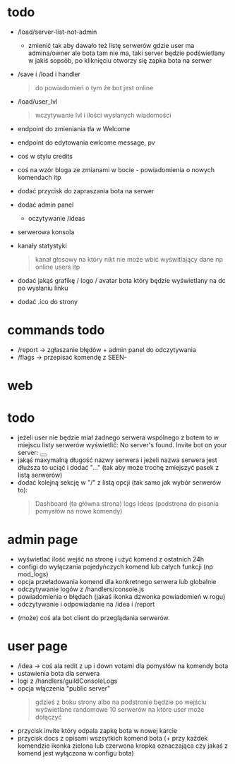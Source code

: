 # todo
+ /load/server-list-not-admin
    - zmienić tak aby dawało też listę serwerów gdzie user ma admina/owner ale bota tam nie ma,
    taki server będzie podświetlany w jakiś sopsób,
    po kliknięciu otworzy się zapka bota na serwer

+ /save i /load i handler
    > do powiadomień o tym że bot jest online

+ /load/user_lvl
    > wczytywanie lvl i ilości wysłanych wiadomości

+ endpoint do zmieniania tła w Welcome
+ endpoint do edytowania ewlcome message, pv
+ coś w stylu credits
+ coś na wzór bloga ze zmianami w bocie - powiadomienia o nowych komendach itp

+ dodać przycisk do zapraszania bota na serwer

+ dodać admin panel
    - oczytywanie /ideas

+ serwerowa konsola

+ kanały statystyki
    > kanał głosowy na który nikt nie może wbić wyświtlający dane np online users itp

+ dodać jakąś grafikę / logo / avatar bota który będzie wyświetlany na dc po wysłaniu linku
+ dodać .ico do strony

# commands todo
+ /report -> zgłaszanie błędów + admin panel do odczytywania
+ /flags -> przepisać komendę z SEEN-

# web
 # todo
 + jeżeli user nie będzie miał żadnego serwera wspólnego z botem to w miejscu listy serwerów wyświetlić: No server's found. Invite bot on your server:  <button Invait link>
 + jakąś maxymalną długość nazwy serwera i jeżeli nazwa serwera jest dłuższa to uciąć i dodać "..." (tak aby może trochę zmiejszyć pasek z listą serwerów)
 + dodać kolejną sekcję w "/" z listą opcji (tak samo jak wybór serwerów to):
    > Dashboard (ta główna strona)
    > logs
    > Ideas (podstrona do pisania pomysłów na nowe komendy)

 # admin page
 + wyświetlać ilość wejść na stronę i użyć komend z ostatnich 24h
 + configi do wyłączania pojedyńczych komend lub całych funkcji (np mod_logs)
 + opcja przeładowania komend dla konkretnego serwera lub globalnie
 + odczytywanie logów z /handlers/console.js
 + powiadomienia o błędach (jakaś ikonka dzwonka powiadomień w rogu)
 + odczytywanie i odpowiadanie na /idea i /report

 - (może) coś ala bot client do przeglądania serwerów.

 # user page
 + /idea -> coś ala redit z up i down votami dla pomysłów na komendy bota
 + ustawienia bota dla serwera
 + logi z /handlers/guildConsoleLogs
 + opcja włączenia "public server"
    > gdzieś z boku strony albo na podstronie będzie po wejściu wyświetlane randomowe 10 serwerów na które user może dołączyć
 + przycisk invite który odpala zapkę bota w nowej karcie
 + przycisk docs z opisami wszsytkich komend bota (+ przy każdek komendzie ikonka zielona lub czerwona kropka oznaczająca czy jakaś z komend jest wyłączona w configu bota)